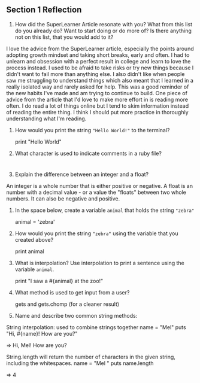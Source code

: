 ## Section 1 Reflection

1. How did the SuperLearner Article resonate with you? What from this list do you already do? Want to start doing or do more of? Is there anything not on this list, that you would add to it?

I love the advice from the SuperLearner article, especially the points around adopting growth mindset and taking short breaks, early and often. I had to unlearn and obsession with a perfect result in college and learn to love the process instead. I used to be afraid to take risks or try new things because I didn't want to fail more than anything else. I also didn't like when people saw me struggling to understand things which also meant that I learned in a really isolated way and rarely asked for help. This was a good reminder of the new habits I've made and am trying to continue to build. One piece of advice from the article that I'd love to make more effort in is reading more often. I do read a lot of things online but I tend to skim  information instead of reading the entire thing. I think I should put more practice in thoroughly understanding what I'm reading.

1. How would you print the string `"Hello World!"` to the terminal?
    
    print "Hello World"

1. What character is used to indicate comments in a ruby file?
    
    #

1. Explain the difference between an integer and a float?

 An integer is a whole number that is either positive or negative. A float is an number with a decimal value - or a value the "floats" between two whole   numbers. It can also be negative and positive.

1. In the space below, create a variable `animal` that holds the string `"zebra"`
   
   animal = 'zebra'

1. How would you print the string `"zebra"` using the variable that you created above?
   
   print animal

1. What is interpolation? Use interpolation to print a sentence using the variable `animal`.
    
   print "I saw a #{animal} at the zoo!"

1. What method is used to get input from a user?
   
   gets and gets.chomp (for a cleaner result)

1. Name and describe two common string methods:
  
  String interpolation: used to combine strings together
   name = "Mel"
   puts "Hi, #{name}! How are you?"

   => Hi, Mel! How are you?

  String.length will return the number of characters in the given string, including the whitespaces.
  name = "Mel "
  puts name.length

  => 4
